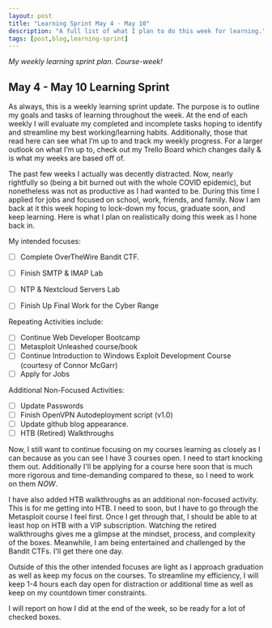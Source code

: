 ```yaml
---
layout: post
title: "Learning Sprint May 4 - May 10"
description: "A full list of what I plan to do this week for learning."
tags: [post,blog,learning-sprint]
---
```

_My weekly learning sprint plan. Course-week!_

## May 4 - May 10 Learning Sprint

As always, this is a weekly learning sprint update. The purpose is to outline my goals and tasks of learning throughout the week. At the end of each weekly I will evaluate my completed and incomplete tasks hoping to identify and streamline my best working/learning habits. Additionally, those that read here can see what I’m up to and track my weekly progress. For a larger outlook on what I’m up to, check out my Trello Board which changes daily & is what my weeks are based off of. 

The past few weeks I actually was decently distracted. Now, nearly rightfully so (being a bit burned out with the whole COVID epidemic), but nonetheless was not as productive as I had wanted to be. During this time I applied for jobs and focused on school, work, friends, and family. Now I am back at it this week hoping to lock-down my focus, graduate soon, and keep learning. Here is what I plan on realistically doing this week as I hone back in.

My intended focuses:

- [ ] Complete OverTheWire Bandit CTF.
- [ ] Finish SMTP & IMAP Lab
- [ ] NTP & Nextcloud Servers Lab
- [ ] Finish Up Final Work for the Cyber Range


Repeating Activities include:

- [ ]  Continue Web Developer Bootcamp
- [ ]  Metasploit Unleashed course/book
- [ ]  Continue Introduction to Windows Exploit Development Course (courtesy of Connor McGarr)
- [ ]  Apply for Jobs

Additional Non-Focused Activities:

- [ ]  Update Passwords
- [ ]  Finish OpenVPN Autodeployment script (v1.0)
- [ ]  Update github blog appearance. 
- [ ]  HTB (Retired) Walkthroughs

Now, I still want to continue focusing on my courses learning as closely as I can because as you can see I have 3 courses open. I need to start knocking them out. Additionally I'll be applying for a course here soon that is much more rigorous and time-demanding compared to these, so I need to work on them _NOW_. 

I have also added HTB walkthroughs as an additional non-focused activity. This is for me getting into HTB. I need to soon, but I have to go through the Metasploit course I feel first. Once I get through that, I should be able to at least hop on HTB with a VIP subscription. Watching the retired walkthroughs gives me a glimpse at the mindset, process, and complexity of the boxes. Meanwhile, I am being entertained and challenged by the Bandit CTFs. I'll get there one day.

Outside of this the other intended focuses are light as I approach graduation as well as keep my focus on the courses. To streamline my efficiency, I will keep 1-4 hours each day open for distraction or additional time as well as keep on my countdown timer constraints. 

I will report on how I did at the end of the week, so be ready for a lot of checked boxes.